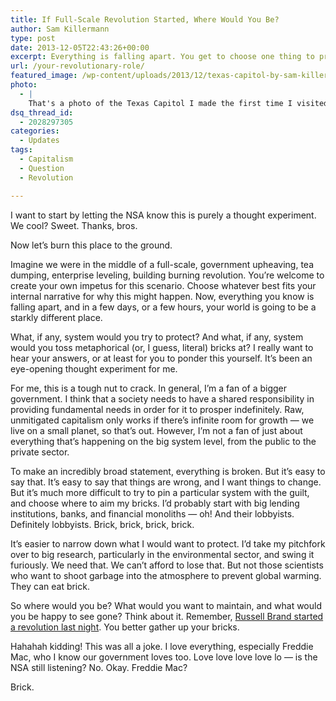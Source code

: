 ```yaml
---
title: If Full-Scale Revolution Started, Where Would You Be?
author: Sam Killermann
type: post
date: 2013-12-05T22:43:26+00:00
excerpt: Everything is falling apart. You get to choose one thing to protect, and one thing to throw bricks at.
url: /your-revolutionary-role/
featured_image: /wp-content/uploads/2013/12/texas-capitol-by-sam-killermann-thumb.jpg
photo:
  - |
    That's a photo of the Texas Capitol I made the first time I visited Austin. Here's the <a title="Austin Capitol by Sam Killermann" href="//wp-content/uploads/2013/12/austin-capitol-building-sam-killermann.jpg" target="_blank">full picture</a>. Here's what it would look like <a title="Hahahah JK NSA K thx bye." href="http://jif.bz/I'm_just_kidding.gif" target="_blank">in flames</a>.
dsq_thread_id:
  - 2028297305
categories:
  - Updates
tags:
  - Capitalism
  - Question
  - Revolution

---
```

I want to start by letting the NSA know this is purely a thought experiment. We cool? Sweet. Thanks, bros.

Now let&#8217;s burn this place to the ground.

Imagine we were in the middle of a full-scale, government upheaving, tea dumping, enterprise leveling, building burning revolution. You&#8217;re welcome to create your own impetus for this scenario. Choose whatever best fits your internal narrative for why this might happen. Now, everything you know is falling apart, and in a few days, or a few hours, your world is going to be a starkly different place.

What, if any, system would you try to protect? And what, if any, system would you toss metaphorical (or, I guess, literal) bricks at? I really want to hear your answers, or at least for you to ponder this yourself. It&#8217;s been an eye-opening thought experiment for me.

For me, this is a tough nut to crack. In general, I&#8217;m a fan of a bigger government. I think that a society needs to have a shared responsibility in providing fundamental needs in order for it to prosper indefinitely. Raw, unmitigated capitalism only works if there&#8217;s infinite room for growth &#8212; we live on a small planet, so that&#8217;s out. However, I&#8217;m not a fan of just about everything that&#8217;s happening on the big system level, from the public to the private sector.

To make an incredibly broad statement, everything is broken. But it&#8217;s easy to say that. It&#8217;s easy to say that things are wrong, and I want things to change. But it&#8217;s much more difficult to try to pin a particular system with the guilt, and choose where to aim my bricks. I&#8217;d probably start with big lending institutions, banks, and financial monoliths &#8212; oh! And their lobbyists. Definitely lobbyists. Brick, brick, brick, brick.

It&#8217;s easier to narrow down what I would want to protect. I&#8217;d take my pitchfork over to big research, particularly in the environmental sector, and swing it furiously. We need that. We can&#8217;t afford to lose that. But not those scientists who want to shoot garbage into the atmosphere to prevent global warming. They can eat brick.

So where would you be? What would you want to maintain, and what would you be happy to see gone? Think about it. Remember, <a href="http://gawker.com/russell-brand-may-have-started-a-revolution-last-night-1451318185" target="_blank">Russell Brand started a revolution last night</a>. You better gather up your bricks.

Hahahah kidding! This was all a joke. I love everything, especially Freddie Mac, who I know our government loves too. Love love love love lo &#8212; is the NSA still listening? No. Okay. Freddie Mac?

Brick.